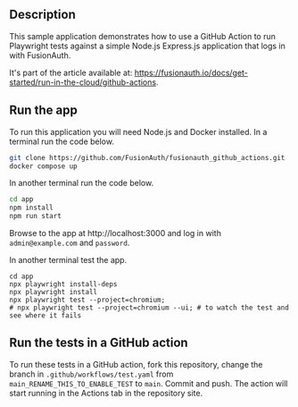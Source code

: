 ## Description

This sample application demonstrates how to use a GitHub Action to run Playwright tests against a simple Node.js Express.js application that logs in with FusionAuth.

It's part of the article available at: https://fusionauth.io/docs/get-started/run-in-the-cloud/github-actions.

## Run the app

To run this application you will need Node.js and Docker installed. In a terminal run the code below.

```bash
git clone https://github.com/FusionAuth/fusionauth_github_actions.git
docker compose up
```

In another terminal run the code below.

```bash
cd app
npm install
npm run start
```

Browse to the app at http://localhost:3000 and log in with `admin@example.com` and `password`.

In another terminal test the app.

```shell
cd app
npx playwright install-deps
npx playwright install
npx playwright test --project=chromium;
# npx playwright test --project=chromium --ui; # to watch the test and see where it fails
```

## Run the tests in a GitHub action

To run these tests in a GitHub action, fork this repository, change the branch in `.github/workflows/test.yaml` from `main_RENAME_THIS_TO_ENABLE_TEST` to `main`. Commit and push. The action will start running in the Actions tab in the repository site.
